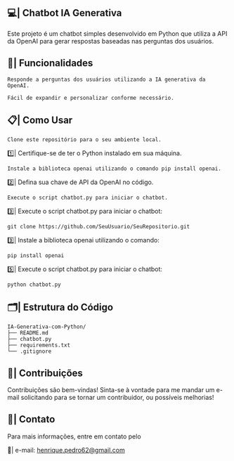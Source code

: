 ## 💻| Chatbot IA Generativa
Este projeto é um chatbot simples desenvolvido em Python que utiliza a API da OpenAI para gerar respostas baseadas nas perguntas dos usuários.

## 📑| Funcionalidades
```
Responde a perguntas dos usuários utilizando a IA generativa da OpenAI.
```
```
Fácil de expandir e personalizar conforme necessário.
```


## 📋| Como Usar
```
Clone este repositório para o seu ambiente local.
```
 1️⃣| Certifique-se de ter o Python instalado em sua máquina.
```
Instale a biblioteca openai utilizando o comando pip install openai.
```
 2️⃣| Defina sua chave de API da OpenAI no código.
```
Execute o script chatbot.py para iniciar o chatbot.
```
 3️⃣| Execute o script chatbot.py para iniciar o chatbot:

```
git clone https://github.com/SeuUsuario/SeuRepositorio.git
```
 3️⃣| Instale a biblioteca openai utilizando o comando:

```
pip install openai

```

 5️⃣| Execute o script chatbot.py para iniciar o chatbot:

```
python chatbot.py

```

## 🗂️| Estrutura do Código

```
IA-Generativa-com-Python/
├── README.md
├── chatbot.py
├── requirements.txt
└── .gitignore
```

## 👥| Contribuições
Contribuições são bem-vindas! Sinta-se à vontade para me mandar um e-mail solicitando para se tornar um contribuidor, ou possíveis melhorias! 

## 📲| Contato
Para mais informações, entre em contato pelo 

 📩| e-mail: henrique.pedro62@gmail.com
